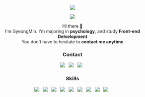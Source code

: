 <p align="center">
  <img src="https://capsule-render.vercel.app/api?type=waving&color=auto&height=150&section=header&text=welcome&fontSize=30&fontColor=ffffff&fontAlignY=30" />
</p>
   
<p align="center">
  <img src="https://item.kakaocdn.net/do/9b7b3f4b6511d6f1d5425ee7893b1f329f5287469802eca457586a25a096fd31"><br/>
<p>

<p align="center">
  Hi there 👋</br>
  I'm GyeongMin. I'm majoring in <b>psychology</b>, and study <b>Front-end Delvelopment</b></br>
  You don't have to hesitate to <b>contact me anytime</b>
</p>

<h3 align="center"><b>Contact</b></h3>
<p align="center">
  <a href="mailto:qeenking@daum.net" target="_blank"><img src="https://img.shields.io/badge/Daum-blue?style=flat-square&logo=D&logoColor=ffffff"/></a> &nbsp
  <a href="mailto:qeenking40@gmail.com" target="_blank"><img src="https://img.shields.io/badge/Gmail-EA4335?style=flat-square&logo=Gmail&logoColor=ffffff"/></a> &nbsp
  <a href="https://www.instagram.com/gym_0106/"><img src="https://img.shields.io/badge/instagram-E4405F?style=flat-square&logo=instagram&logoColor=white"/></a> &nbsp
<p>
  
<h3 align="center"><b>Skills</b></h3>
<p align="center">
  <img src="https://img.shields.io/badge/Python-3776AB?style=flat-square&logo=Python&logoColor=white"/> &nbsp 
  <img src="https://img.shields.io/badge/HTML5-E34F26?style=flat-square&logo=HTML5&logoColor=white"/> &nbsp
  <img src="https://img.shields.io/badge/CSS3-1572B6?style=flat-square&logo=CSS3&logoColor=white"/> &nbsp
  <img src="https://img.shields.io/badge/JavaScript-F7DF1E?style=flat-square&logo=JavaScript&logoColor=black"/> &nbsp
  <img src="https://img.shields.io/badge/TypeScript-007acc?style=flat-square&logo=TypeScript&logoColor=white"/> &nbsp
  <img src="https://img.shields.io/badge/Node.js-339933?style=flat-square&logo=Node.js&logoColor=white"/> &nbsp
  <img src="https://img.shields.io/badge/React-61DAFB?style=flat-square&logo=React&logoColor=black"/> &nbsp
  <img src="https://img.shields.io/badge/D3-F9A03C?style=flat-square&logo=D3.js&logoColor=white"/> &nbsp
  <img src="https://img.shields.io/badge/R-276DC3?style=flat-square&logo=R&logoColor=white"/> &nbsp
<p>

